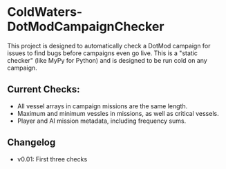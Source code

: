 # ColdWaters-DotModCampaignChecker
This project is designed to automatically check a DotMod campaign for issues to find bugs before campaigns even go live.
This is a "static checker" (like MyPy for Python) and is designed to be run cold on any campaign.

## Current Checks:
- All vessel arrays in campaign missions are the same length. 
- Maximum and minimum vessles in missions, as well as critical vessels. 
- Player and AI mission metadata, including frequency sums. 

## Changelog
- v0.01: First three checks
